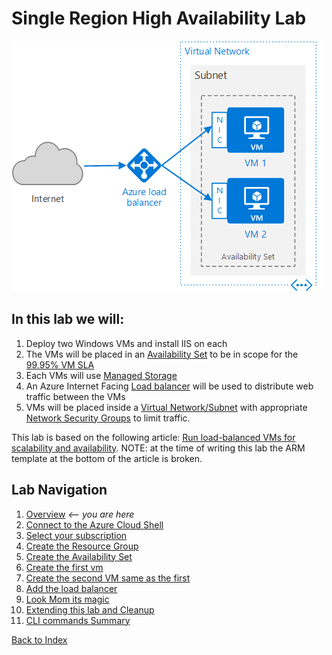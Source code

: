 # Single Region High Availability Lab

![Drawing](./img/multi-vm-diagram.png)

## In this lab we will:
1. Deploy two Windows VMs and install IIS on each
1. The VMs will be placed in an [Availability Set](https://docs.microsoft.com/en-us/azure/virtual-machines/windows/manage-availability) to be in scope for the [99.95% VM SLA](https://azure.microsoft.com/en-us/support/legal/sla/virtual-machines)
1. Each VMs will use [Managed Storage](https://docs.microsoft.com/en-us/azure/virtual-machines/windows/managed-disks-overview) 
1. An Azure Internet Facing [Load balancer](https://docs.microsoft.com/en-us/azure/load-balancer/load-balancer-internet-overview) will be used to distribute web traffic between the VMs
1. VMs will be placed inside a [Virtual Network/Subnet](https://docs.microsoft.com/en-us/azure/virtual-network/virtual-networks-overview) with appropriate [Network Security Groups](https://docs.microsoft.com/en-us/azure/virtual-network/virtual-networks-nsg) to limit traffic. 

This lab is based on the following article: [Run load-balanced VMs for scalability and availability](https://docs.microsoft.com/en-us/azure/architecture/reference-architectures/virtual-machines-windows/multi-vm). NOTE: at the time of writing this lab the ARM template at the bottom of the article is broken.

## Lab Navigation
1. [Overview](./) *<-- you are here*
1. [Connect to the Azure Cloud Shell](./step01.html)
1. [Select your subscription](./step02.html)
1. [Create the Resource Group](./step03.html)
1. [Create the Availability Set](./step04.html)
1. [Create the first vm](./step05.html)
1. [Create the second VM same as the first](./step06.html)
1. [Add the load balancer](./step07.html)
1. [Look Mom its magic](./step08.html)
1. [Extending this lab and Cleanup](./step09.html)
1. [CLI commands Summary](./summary.html)

[Back to Index](../../index.html)